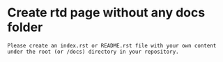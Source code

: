 # Create rtd page without any docs folder
```
Please create an index.rst or README.rst file with your own content under the root (or /docs) directory in your repository.
```
